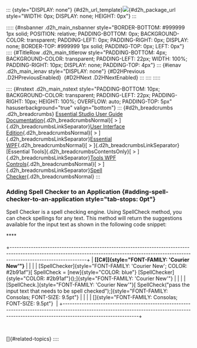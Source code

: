 ::: {style="DISPLAY: none"}
[](ms-xhelp:///?Id=d2h_url_template){#d2h_url_template}![](!package_url!){#d2h_package_url style="WIDTH: 0px; DISPLAY: none; HEIGHT: 0px"}
:::

::::: {#nsbanner .d2h_main_nsbanner style="BORDER-BOTTOM: #999999 1px solid; POSITION: relative; PADDING-BOTTOM: 0px; BACKGROUND-COLOR: transparent; PADDING-LEFT: 0px; PADDING-RIGHT: 0px; DISPLAY: none; BORDER-TOP: #999999 1px solid; PADDING-TOP: 0px; LEFT: 0px"}
:::: {#TitleRow .d2h_main_titlerow style="PADDING-BOTTOM: 4px; BACKGROUND-COLOR: transparent; PADDING-LEFT: 22px; WIDTH: 100%; PADDING-RIGHT: 10px; DISPLAY: none; PADDING-TOP: 4px"}
::: {#ienav .d2h_main_ienav style="DISPLAY: none"}
[](ms-xhelp:///?Id=1e62eae7-ab24-4daf-a751-bbe1ea0c923a){#D2HPrevious .D2HPreviousEnabled}  [](ms-xhelp:///?Id=3d709c4d-41bc-406c-ad1a-bfa121d621aa){#D2HNext .D2HNextEnabled}
:::
::::
:::::

:::: {#nstext .d2h_main_nstext style="PADDING-BOTTOM: 10px; BACKGROUND-COLOR: transparent; PADDING-LEFT: 22px; PADDING-RIGHT: 10px; HEIGHT: 100%; OVERFLOW: auto; PADDING-TOP: 5px" hasuserbackground="true" valign="bottom"}
::: {#d2h_breadcrumbs .d2h_breadcrumbs}
[Essential Studio User Guide Documentation](ms-xhelp:///?Id=12457748-09e3-4d74-a240-8e049cedf030){.d2h_breadcrumbsNormal}[ \> ]{.d2h_breadcrumbsLinkSeparator}[User Interface Edition](ms-xhelp:///?Id=c29296b7-531c-413b-a0ec-488ca1f7f669){.d2h_breadcrumbsNormal}[ \> ]{.d2h_breadcrumbsLinkSeparator}[Essential WPF](ms-xhelp:///?Id=7f4f82c5-151c-4262-94d0-75c4626c77bc){.d2h_breadcrumbsNormal}[ \> ]{.d2h_breadcrumbsLinkSeparator}[Essential Tools]{.d2h_breadcrumbsContentsOnly}[ \> ]{.d2h_breadcrumbsLinkSeparator}[Tools WPF Controls](ms-xhelp:///?Id=2ea58a12-9426-4a63-96b4-89eb80232c2c){.d2h_breadcrumbsNormal}[ \> ]{.d2h_breadcrumbsLinkSeparator}[Spell Checker](ms-xhelp:///?Id=1e62eae7-ab24-4daf-a751-bbe1ea0c923a){.d2h_breadcrumbsNormal}
:::

### Adding Spell Checker to an Application {#adding-spell-checker-to-an-application style="tab-stops: 0pt"}

Spell Checker is a spell checking engine. Using SpellCheck method, you can check spellings for any text. This method will return the suggestions available for the input text as shown in the following code snippet:

**** 

+--------------------------------------------------------------------------------------------------------------------------------------------------------------------------------------------+
| **[\[C#\]]{style="FONT-FAMILY: 'Courier New'"}**                                                                                                                                           |
|                                                                                                                                                                                            |
| [SpellChecker]{style="FONT-FAMILY: 'Courier New'; COLOR: #2b91af"}[ SpellCheck = [new]{style="COLOR: blue"} [SpellChecker]{style="COLOR: #2b91af"}();]{style="FONT-FAMILY: 'Courier New'"} |
|                                                                                                                                                                                            |
| [SpellCheck.]{style="FONT-FAMILY: 'Courier New'"}[ SpellCheck("pass the input text that needs to be spell checked");]{style="FONT-FAMILY: Consolas; FONT-SIZE: 9.5pt"}                     |
|                                                                                                                                                                                            |
| []{style="FONT-FAMILY: Consolas; FONT-SIZE: 9.5pt"}                                                                                                                                        |
+--------------------------------------------------------------------------------------------------------------------------------------------------------------------------------------------+

 

[]{#related-topics}
::::
